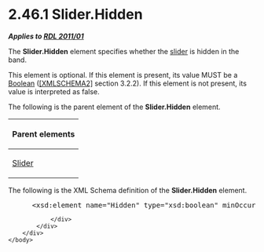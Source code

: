 <html dir="LTR" xmlns:mshelp="http://msdn.microsoft.com/mshelp" xmlns:ddue="http://ddue.schemas.microsoft.com/authoring/2003/5" xmlns:xlink="http://www.w3.org/1999/xlink" xmlns:tool="http://www.microsoft.com/tooltip">
    <head>
        <meta http-equiv="Content-Type" content="text/html; CHARSET=utf-8"></meta>
        <meta name="save" content="history"></meta>
        <title>2.46.1 Slider.Hidden</title>
        <xml>
            <mshelp:toctitle title="2.46.1 Slider.Hidden"></mshelp:toctitle>
            <mshelp:rltitle title="[MS-RDL]: Slider.Hidden"></mshelp:rltitle>
            <mshelp:keyword index="A" term="e3046f50-3b68-4dcb-83d6-01315282a2fd"></mshelp:keyword>
            <mshelp:attr name="DCSext.ContentType" value="open specification"></mshelp:attr>
            <mshelp:attr name="AssetID" value="e3046f50-3b68-4dcb-83d6-01315282a2fd"></mshelp:attr>
            <mshelp:attr name="TopicType" value="kbRef"></mshelp:attr>
            <mshelp:attr name="DCSext.Title" value="[MS-RDL]: Slider.Hidden" />
        </xml>
    </head>
    <body>
        <div id="header">
            <h1 class="heading">2.46.1 Slider.Hidden</h1>
        </div>
        <div id="mainSection">
            <div id="mainBody">
                <div id="allHistory" class="saveHistory"></div>
                <div id="sectionSection0" class="section" name="collapseableSection">
                    

<p><b><i>Applies to </i></b><a href="bf2bab1a-b608-4bcc-b718-1cc1baa9579c.htm"><b><i>RDL 2011/01</i></b></a></p>

<p>The <b>Slider.Hidden</b> element specifies whether the <a href="b2482b3f-74ab-4ca8-a9e5-c07955011743.htm#gt_93525ceb-85c4-4d2d-8fcd-18da8c4da8a2">slider</a> is hidden in the
band.</p>

<p>This element is optional. If this element is present, its
value MUST be a <a href="4802fa14-3619-43fa-9898-3acab160a24c.htm">Boolean</a>
(<a href="https://go.microsoft.com/fwlink/?LinkId=90610">[XMLSCHEMA2]</a>
section 3.2.2). If this element is not present, its value is interpreted as
false.</p>

<p>The following is the parent element of the <b>Slider.Hidden</b>
element.</p>

<table>
 <thead>
  <tr>
   <th>
   <p>Parent elements</p>
   </th>
  </tr>
 </thead>
 <tr>
  <td>
  <p><a href="7c3db99f-f7fb-4af7-b0a6-0a19fedb41cb.htm">Slider</a></p>
  </td>
 </tr>
</table>

<p>The following is the XML Schema definition of the <b>Slider.Hidden</b>
element.</p>

<dl>
<dd>
<div><pre> &lt;xsd:element name=&quot;Hidden&quot; type=&quot;xsd:boolean&quot; minOccurs=&quot;0&quot; maxOccurs=&quot;1&quot;/&gt;
</pre></div>
</dd></dl>


                </div>
            </div>
        </div>
    </body>
</html>